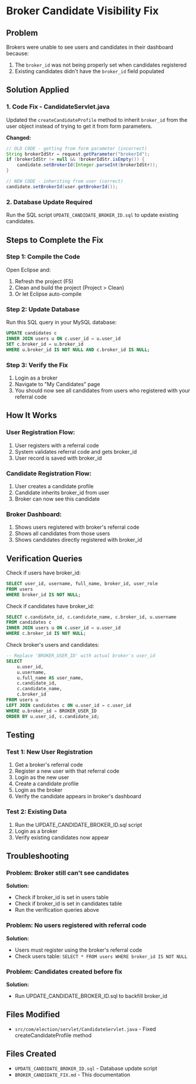 # Broker Candidate Visibility Fix

## Problem
Brokers were unable to see users and candidates in their dashboard because:
1. The `broker_id` was not being properly set when candidates registered
2. Existing candidates didn't have the `broker_id` field populated

## Solution Applied

### 1. Code Fix - CandidateServlet.java
Updated the `createCandidateProfile` method to inherit `broker_id` from the user object instead of trying to get it from form parameters.

**Changed:**
```java
// OLD CODE - getting from form parameter (incorrect)
String brokerIdStr = request.getParameter("brokerId");
if (brokerIdStr != null && !brokerIdStr.isEmpty()) {
    candidate.setBrokerId(Integer.parseInt(brokerIdStr));
}

// NEW CODE - inheriting from user (correct)
candidate.setBrokerId(user.getBrokerId());
```

### 2. Database Update Required
Run the SQL script `UPDATE_CANDIDATE_BROKER_ID.sql` to update existing candidates.

## Steps to Complete the Fix

### Step 1: Compile the Code
Open Eclipse and:
1. Refresh the project (F5)
2. Clean and build the project (Project > Clean)
3. Or let Eclipse auto-compile

### Step 2: Update Database
Run this SQL query in your MySQL database:

```sql
UPDATE candidates c
INNER JOIN users u ON c.user_id = u.user_id
SET c.broker_id = u.broker_id
WHERE u.broker_id IS NOT NULL AND c.broker_id IS NULL;
```

### Step 3: Verify the Fix
1. Login as a broker
2. Navigate to "My Candidates" page
3. You should now see all candidates from users who registered with your referral code

## How It Works

### User Registration Flow:
1. User registers with a referral code
2. System validates referral code and gets broker_id
3. User record is saved with broker_id

### Candidate Registration Flow:
1. User creates a candidate profile
2. Candidate inherits broker_id from user
3. Broker can now see this candidate

### Broker Dashboard:
1. Shows users registered with broker's referral code
2. Shows all candidates from those users
3. Shows candidates directly registered with broker_id

## Verification Queries

Check if users have broker_id:
```sql
SELECT user_id, username, full_name, broker_id, user_role
FROM users
WHERE broker_id IS NOT NULL;
```

Check if candidates have broker_id:
```sql
SELECT c.candidate_id, c.candidate_name, c.broker_id, u.username
FROM candidates c
INNER JOIN users u ON c.user_id = u.user_id
WHERE c.broker_id IS NOT NULL;
```

Check broker's users and candidates:
```sql
-- Replace 'BROKER_USER_ID' with actual broker's user_id
SELECT 
    u.user_id,
    u.username,
    u.full_name AS user_name,
    c.candidate_id,
    c.candidate_name,
    c.broker_id
FROM users u
LEFT JOIN candidates c ON u.user_id = c.user_id
WHERE u.broker_id = BROKER_USER_ID
ORDER BY u.user_id, c.candidate_id;
```

## Testing

### Test 1: New User Registration
1. Get a broker's referral code
2. Register a new user with that referral code
3. Login as the new user
4. Create a candidate profile
5. Login as the broker
6. Verify the candidate appears in broker's dashboard

### Test 2: Existing Data
1. Run the UPDATE_CANDIDATE_BROKER_ID.sql script
2. Login as a broker
3. Verify existing candidates now appear

## Troubleshooting

### Problem: Broker still can't see candidates
**Solution:** 
- Check if broker_id is set in users table
- Check if broker_id is set in candidates table
- Run the verification queries above

### Problem: No users registered with referral code
**Solution:**
- Users must register using the broker's referral code
- Check users table: `SELECT * FROM users WHERE broker_id IS NOT NULL`

### Problem: Candidates created before fix
**Solution:**
- Run UPDATE_CANDIDATE_BROKER_ID.sql to backfill broker_id

## Files Modified
- `src/com/election/servlet/CandidateServlet.java` - Fixed createCandidateProfile method

## Files Created
- `UPDATE_CANDIDATE_BROKER_ID.sql` - Database update script
- `BROKER_CANDIDATE_FIX.md` - This documentation
